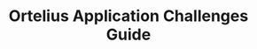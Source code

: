 ---
title: "Ortelius Application Challenges Guide"
linkTitle: "Ortelius Contributor Guide"
weight: 2
description: >
  Guide for how to contribute to the Ortelius open source project
---